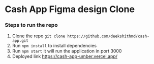 # Cash App Figma design Clone
### Steps to run the repo
1. Clone the repo ```git clone https://github.com/deekshithmd/cash-app.git```
2. Run ```npm install``` to install dependencies
3. Run ```npm start``` it will run the application in port 3000
4. Deployed link https://cash-app-umber.vercel.app/
